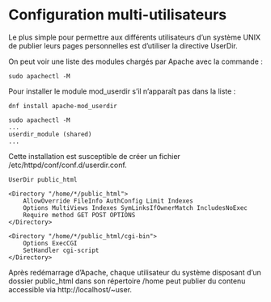 # Configuration multi-utilisateurs

Le plus simple pour permettre aux différents utilisateurs d’un système UNIX de publier leurs pages personnelles est d’utiliser la directive UserDir.

On peut voir une liste des modules chargés par Apache avec la commande :

```
sudo apachectl -M
```
Pour installer le module mod_userdir s’il n’apparaît pas dans la liste :
```
dnf install apache-mod_userdir
```
```
sudo apachectl -M
...
userdir_module (shared)
...
```

Cette installation est susceptible de créer un fichier /etc/httpd/conf/conf.d/userdir.conf.

```  
﻿UserDir public_html
 
<Directory "/home/*/public_html">
    AllowOverride FileInfo AuthConfig Limit Indexes
    Options MultiViews Indexes SymLinksIfOwnerMatch IncludesNoExec
    Require method GET POST OPTIONS
</Directory>

<Directory "/home/*/public_html/cgi-bin">
    Options ExecCGI
    SetHandler cgi-script
</Directory>
```
Après redémarrage d’Apache, chaque utilisateur du système disposant d’un dossier public_html dans son répertoire /home peut publier du contenu accessible via http://localhost/~user.


